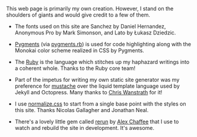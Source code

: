 This web page is primarily my own creation. However, I stand on the shoulders of
giants and would give credit to a few of them.

- The fonts used on this site are Sanchez by Daniel Hernandez, Anonymous Pro by Mark Simonson, and Lato by Łukasz Dziedzic.

- [Pygments][] (via [pygments.rb][]) is used for code highlighting along with
the Monokai color scheme realized in CSS by Pygments.

- The [Ruby](http://ruby-lang.org) is the language which stitches up my
haphazard writings into a coherent whole. Thanks to the Ruby core team!

- Part of the impetus for writing my own static site generator was my preference
for [mustache](http://mustache.github.com/) over the liquid template language
used by Jekyll and Octopress. Many thanks to [Chris Wanstrath][defunkt] for it!

- I use [normalize.css](http://necolas.github.com/normalize.css/) to start from
a single base point with the styles on this site. Thanks Nicolas Gallagher and
Jonathan Neal.

- There's a lovely little gem called [rerun][] by [Alex Chaffee][alexch] that I
use to watch and rebuild the site in development. It's awesome.

[defunkt]: https://github.com/defunkt
[Pygments]: http://pygments.org
[pygments.rb]: https://github.com/tmm1/pygments.rb
[rerun]: http://rubygems.org/gems/rerun
[alexch]: https://github.com/alexch
